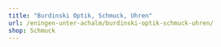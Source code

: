 ```yaml
---
title: "Burdinski Optik, Schmuck, Uhren"
url: /eningen-unter-achalm/burdinski-optik-schmuck-uhren/
shop: Schmuck
---
```

